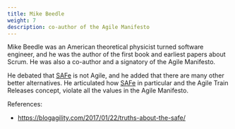 ```yaml
---
title: Mike Beedle
weight: 7
description: co-author of the Agile Manifesto
---
```


Mike Beedle was an American theoretical physicist turned software engineer, and he was the author of the first book and earliest papers about Scrum. He was also a co-author and a signatory of the Agile Manifesto.

He debated that [SAFe](https://www.scaledagileframework.com/) is not Agile, and he added that there are many other better alternatives. He articulated how [SAFe](https://www.scaledagileframework.com/) in particular and the Agile Train Releases concept, violate all the values in the Agile Manifesto.

References:
- https://blogagility.com/2017/01/22/truths-about-the-safe/
